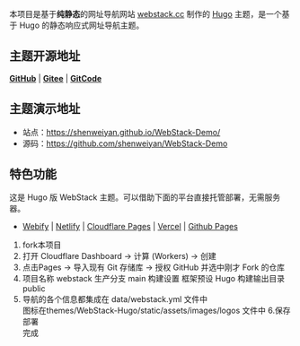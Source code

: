 本项目是基于**纯静态**的网址导航网站 [webstack.cc](https://github.com/WebStackPage/WebStackPage.github.io) 制作的 [Hugo](https://gohugo.io/) 主题，是一个基于 Hugo 的静态响应式网址导航主题。<br/>

## 主题开源地址

[**GitHub**](https://github.com/shenweiyan/WebStack-Hugo) | [**Gitee**](https://gitee.com/shenweiyan/WebStack-Hugo) | [**GitCode**](https://gitcode.com/shenweiyan/WebStack-Hugo)

## 主题演示地址

- 站点：<https://shenweiyan.github.io/WebStack-Demo/>
- 源码：<https://github.com/shenweiyan/WebStack-Demo>


## 特色功能

这是 Hugo 版 WebStack 主题。可以借助下面的平台直接托管部署，无需服务器。
- [Webify](https://webify.cloudbase.net/) | [Netlify](https://app.netlify.com/) | [Cloudflare Pages](https://pages.cloudflare.com) | [Vercel](https://vercel.com) | [Github Pages](https://pages.github.com/)
1. fork本项目
2. 打开 Cloudflare Dashboard → 计算 (Workers) → 创建
3. 点击Pages → 导入现有 Git 存储库 → 授权 GitHub 并选中刚才 Fork 的仓库
4. 项目名称 webstack
    生产分支 main
    构建设置
    框架预设 Hugo
    构建输出目录public
5. 导航的各个信息都集成在 data/webstack.yml 文件中  
    图标在themes/WebStack-Hugo/static/assets/images/logos 文件中 
6.保存部署    
完成